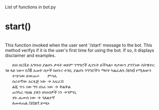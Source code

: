List of functions in bot.py
<h1>start()</h1><br />
This function invoked when the user sent '/start' message to the bot.  This method verifys if it is the user's first time for using the bot. If so, it displays disclaimer and examples. 

&nbsp;&nbsp;&nbsp;&nbsp;&nbsp;&nbsp;ይህ ሰርቬይ አግባብ ያልሆኑ ቃላት ወይም ንግግሮች ሊኖሩት ይችላል። ዳታውን ያገኘነው ከትዊተር ገፅ ላይ ነው። ከ18 አመት በታች ከሆኑና ተገቢ ያልሆኑ ንግግሮችን ማየት ካልፈለጉ /end የሚለውን &nbsp;&nbsp;&nbsp;&nbsp;&nbsp;&nbsp;ተጭነው ይውጡ። 
&nbsp;&nbsp;&nbsp;&nbsp;&nbsp;&nbsp;ምሳሌ  <br />
&nbsp;&nbsp;&nbsp;&nbsp;&nbsp;&nbsp;ሰራተኛው አርፋጅ ነው -> አፍራሽ  <br />
&nbsp;&nbsp;&nbsp;&nbsp;&nbsp;&nbsp;ልጁ ጥሩ ነው ግን ሰነፈ ነው -> ቅልቅል  <br />
&nbsp;&nbsp;&nbsp;&nbsp;&nbsp;&nbsp;ጠንካራ ባህል ያለን ህዝብዎች ነን ->ገምቢ  <br />
&nbsp;&nbsp;&nbsp;&nbsp;&nbsp;&nbsp;ቀኑ ሐሙስ ነው  -> ገለልተኛ  <br />
&nbsp;&nbsp;&nbsp;&nbsp;&nbsp;&nbsp;ለመቀጠል /start ይጫኑ
  

